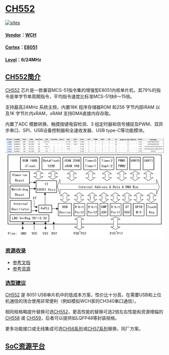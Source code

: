 ﻿# [CH552](https://github.com/sochub/CH552) 

[![sites](http://182.61.61.133/link/resources/SoC.png)](https://stop.stops.top) 

#### [Vendor](https://github.com/sochub/Vendor)：[WCH](https://github.com/sochub/WCH)
#### [Cortex](https://github.com/sochub/Cortex)：[E8051](https://github.com/sochub/8051)
#### [Level](https://github.com/sochub/Level)：6/24MHz 

## [CH552简介](https://github.com/sochub/CH552/wiki)

[CH552](https://github.com/sochub/CH552) 芯片是一款兼容MCS-51指令集的增强型E8051内核单片机，其79%的指令是单字节单周期指令，平均指令速度比标准MCS-51快8～15倍。

支持最高24MHz 系统主频，内置16K 程序存储器ROM 和256 字节内部iRAM 以及1K 字节片内xRAM，xRAM 支持DMA直接内存存取。

内置了ADC 模数转换、触摸按键电容检测、3 组定时器和信号捕捉及PWM、双异步串口、SPI、USB设备控制器和全速收发器、USB type-C等功能模块。

[![sites](docs/CH55.png)](http://www.wch.cn/products/category/5.html) 
[![sites](docs/CH552.png)](http://www.wch.cn/products/CH552.html) 

### [资源收录](https://github.com/sochub/CH552)

* [参考文档](docs/)
* [参考资源](src/)

### [选型建议](https://github.com/sochub)

[CH552](https://github.com/sochub/CH552) 是 8051 USB单片机中的低成本方案，性价比十分高，在需要USB和上位机通信的场合使用非常便利（例如模拟WCH家的CH340串口通信）。

相同规格略提升替换可选[CH552](https://github.com/sochub/CH552)，更高性能的替换可选2倍左右性能和资源增幅的[CH558](https://github.com/sochub/CH558) 或 [CH559](https://github.com/sochub/CH559)，后者可以提供如LQFP48等封装规格。

更多功能接口或无线集成可选[CH56系列](https://github.com/sochub/CH56)或[CH57系列](https://github.com/sochub/CH57)替换，同厂方案。


##  [SoC资源平台](http://www.qitas.cn)
